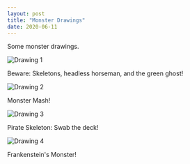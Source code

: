 ```yaml
---
layout: post
title: "Monster Drawings"
date: 2020-06-11
---
```


Some monster drawings.<!--more-->

![Drawing 1](https://lmw13.github.io/images/drawing1.jpg "Drawing 1")
<figcaption>Beware: Skeletons, headless horseman, and the green ghost!</figcaption>

![Drawing 2](https://lmw13.github.io/images/brainstorm.jpg "Drawing 2")
<figcaption>Monster Mash!</figcaption>

![Drawing 3](https://lmw13.github.io/images/brainstorm.jpg "Drawing 3")
<figcaption>Pirate Skeleton: Swab the deck!</figcaption>

![Drawing 4](https://lmw13.github.io/images/brainstorm.jpg "Drawing 4")
<figcaption>Frankenstein's Monster!</figcaption>

